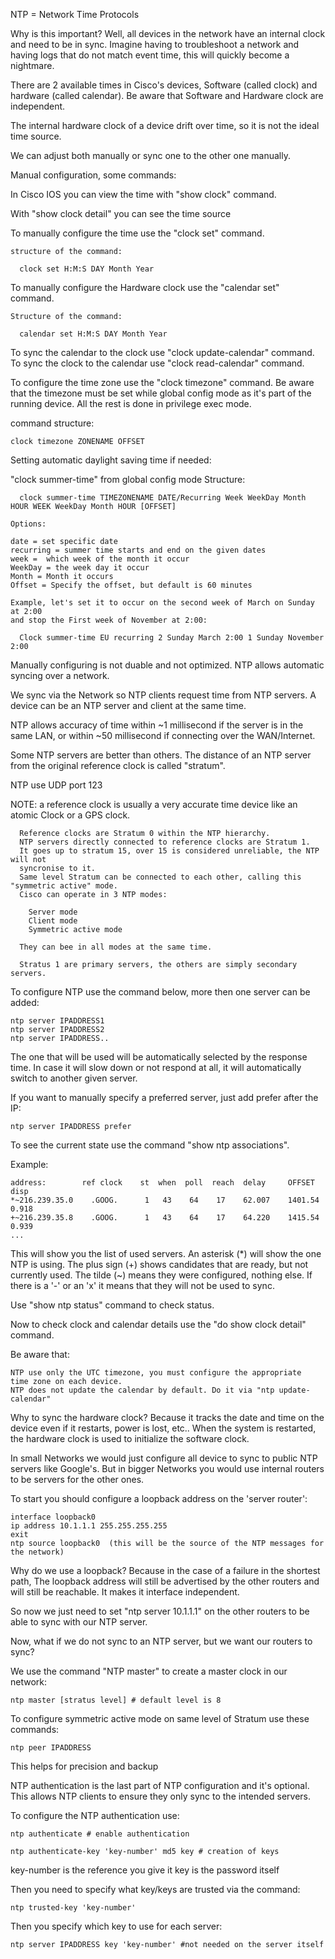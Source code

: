 NTP = Network Time Protocols

Why is this important? Well, all devices in the network have an internal clock
and need to be in sync.
Imagine having to troubleshoot a network and having logs that do not match
event time, this will quickly become a nightmare.

There are 2 available times in Cisco's devices, Software (called clock) and
hardware (called calendar). Be aware that Software and Hardware clock are independent.

The internal hardware clock of a device drift over time, so it is not the ideal
time source.

We can adjust both manually or sync one to the other one manually.

Manual configuration, some commands:

  In Cisco IOS you can view the time with "show clock" command.

  With "show clock detail" you can see the time source

  To manually configure the time use the "clock set" command.

    structure of the command:

      clock set H:M:S DAY Month Year

  To manually configure the Hardware clock use the "calendar set" command.

    Structure of the command:

      calendar set H:M:S DAY Month Year

  To sync the calendar to the clock use "clock update-calendar" command.
  To sync the clock to the calendar use "clock read-calendar" command.

To configure the time zone use the "clock timezone" command.
Be aware that the timezone must be set while global config mode as it's part of
the running device. All the rest is done in privilege exec mode.

  command structure:

    clock timezone ZONENAME OFFSET

Setting automatic daylight saving time if needed:

  "clock summer-time" from global config mode
   Structure:

      clock summer-time TIMEZONENAME DATE/Recurring Week WeekDay Month HOUR WEEK WeekDay Month HOUR [OFFSET]

    Options:

    date = set specific date
    recurring = summer time starts and end on the given dates
    week =  which week of the month it occur
    WeekDay = the week day it occur
    Month = Month it occurs
    Offset = Specify the offset, but default is 60 minutes

    Example, let's set it to occur on the second week of March on Sunday at 2:00
    and stop the First week of November at 2:00:

      Clock summer-time EU recurring 2 Sunday March 2:00 1 Sunday November 2:00


Manually configuring is not duable and not optimized.
NTP allows automatic syncing over a network.

We sync via the Network so NTP clients request time from NTP servers.
A device can be an NTP server and client at the same time.

NTP allows accuracy of time within ~1 millisecond if the server is in the same LAN,
or within ~50 millisecond if connecting over the WAN/Internet.

Some NTP servers are better than others. The distance of an NTP server from the
original reference clock is called "stratum".

NTP use UDP port 123

NOTE: a reference clock is usually a very accurate time device like an atomic Clock
      or a GPS clock.

      Reference clocks are Stratum 0 within the NTP hierarchy.
      NTP servers directly connected to reference clocks are Stratum 1.
      It goes up to stratum 15, over 15 is considered unreliable, the NTP will not
      syncronise to it.
      Same level Stratum can be connected to each other, calling this "symmetric active" mode.
      Cisco can operate in 3 NTP modes:

        Server mode
        Client mode
        Symmetric active mode

      They can bee in all modes at the same time.

      Stratus 1 are primary servers, the others are simply secondary servers.

To configure NTP use the command below, more then one server can be added:

    ntp server IPADDRESS1
    ntp server IPADDRESS2
    ntp server IPADDRESS..

The one that will be used will be automatically selected by the response time.
In case it will slow down or not respond at all, it will automatically switch to
another given server.

If you want to manually specify a preferred server, just add prefer after the IP:

    ntp server IPADDRESS prefer

To see the current state use the command "show ntp associations".

Example:

    address:        ref clock    st  when  poll  reach  delay     OFFSET    disp
    *~216.239.35.0    .GOOG.      1   43    64    17    62.007    1401.54   0.918
    +~216.239.35.8    .GOOG.      1   43    64    17    64.220    1415.54   0.939
    ...

This will show you the list of used servers.
An asterisk (*) will show the one NTP is using.
The plus sign (+) shows candidates that are ready, but not currently used.
The tilde (~) means they were configured, nothing else.
If there is a '-' or an 'x' it means that they will not be used to sync.

Use "show ntp status" command to check status.

Now to check clock and calendar details use the "do show clock detail" command.

Be aware that:

    NTP use only the UTC timezone, you must configure the appropriate
    time zone on each device.
    NTP does not update the calendar by default. Do it via "ntp update-calendar"

Why to sync the hardware clock? Because it tracks the date and time on the device
even if it restarts, power is lost, etc.. When the system is restarted, the hardware
clock is used to initialize the software clock.

In small Networks we would just configure all device to sync to public NTP servers
like Google's.
But in bigger Networks you would use internal routers to be servers for the other ones.

To start you should configure a loopback address on the 'server router':

    interface loopback0
    ip address 10.1.1.1 255.255.255.255
    exit
    ntp source loopback0  (this will be the source of the NTP messages for the network)

Why do we use a loopback? Because in the case of a failure in the shortest path,
The loopback address will still be advertised by the other routers and will
still be reachable. It makes it interface independent.

So now we just need to set "ntp server 10.1.1.1" on the other routers to be able to
sync with our NTP server.

Now, what if we do not sync to an NTP server, but we want our routers to sync?

We use the command "NTP master" to create a master clock in our network:

    ntp master [stratus level] # default level is 8

To configure symmetric active mode on same level of Stratum use these commands:

    ntp peer IPADDRESS

This helps for precision and backup

NTP authentication is the last part of NTP configuration and it's optional.
This allows NTP clients to ensure they only sync to the intended servers.

To configure the NTP authentication use:

    ntp authenticate # enable authentication

    ntp authenticate-key 'key-number' md5 key # creation of keys

key-number is the reference you give it
key is the password itself

Then you need to specify what key/keys are trusted via the command:

    ntp trusted-key 'key-number'

Then you specify which key to use for each server:

    ntp server IPADDRESS key 'key-number' #not needed on the server itself
